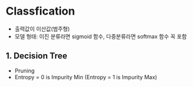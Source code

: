 # Classfication
- 출력값이 이산값(범주형)
- 모델 형태: 이진 분류라면 sigmoid 함수, 다중분류라면 softmax 함수 꼭 포함


## 1. Decision Tree
- Pruning
- Entropy = 0 is Impurity Min (Entropy = 1 is Impurity Max)
